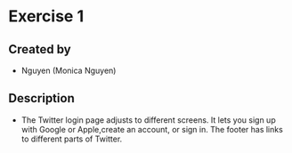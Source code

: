 # Exercise 1
## Created by
* Nguyen (Monica Nguyen)
## Description
* The Twitter login page adjusts to different screens. It lets you sign up with Google or Apple,create an account, or sign in. The footer has links to different parts of Twitter.
